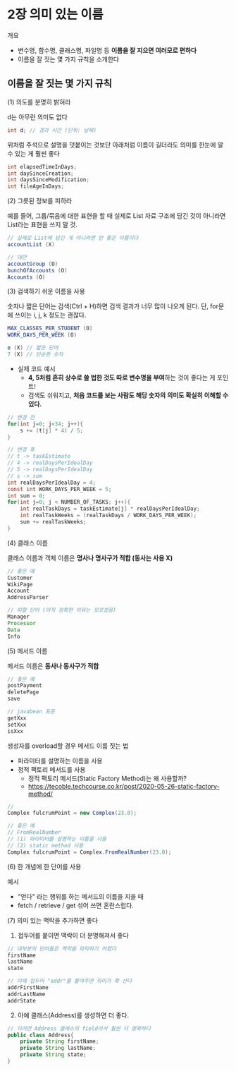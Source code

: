 # 2장 의미 있는 이름

개요

- 변수명, 함수명, 클래스명, 파일명 등 **이름을 잘 지으면 여러모로 편하다**
- 이름을 잘 짓는 몇 가지 규칙을 소개한다

## 이름을 잘 짓는 몇 가지 규칙

(1) 의도를 분명히 밝혀라

d는 아무런 의미도 없다

```java
int d; // 경과 시간 (단위: 날짜)
```

위처럼 주석으로 설명을 덧붙이는 것보단 아래처럼 이름이 길더라도 의미를 한눈에 알 수 있는 게 훨씬 좋다

```java
int elapsedTimeInDays;
int daySinceCreation;
int daysSinceModification;
int fileAgeInDays;
```

(2) 그릇된 정보를 피하라

예를 들어, 그룹/묶음에 대한 표현을 할 때 실제로 List 자료 구조에 담긴 것이 아니라면 List라는 표현을 쓰지 말 것.

```java
// 실제로 List에 담긴 게 아니라면 안 좋은 이름이다
accountList (X)

// 대안
accountGroup (O)
bunchOfAccounts (O)
Accounts (O)
```

(3) 검색하기 쉬운 이름을 사용

숫자나 짧은 단어는 검색(Ctrl + H)하면 검색 결과가 너무 많이 나오게 된다. 단, for문에 쓰이는 i, j, k 정도는 괜찮다.

```java
MAX_CLASSES_PER_STUDENT (O)
WORK_DAYS_PER_WEEK (O)

e (X) // 짧은 단어
7 (X) // 단순한 숫자
```

- 실제 코드 예시
  - **4, 5처럼 흔히 상수로 쓸 법한 것도 따로 변수명을 부여**하는 것이 좋다는 게 포인트!
  - 검색도 쉬워지고, **처음 코드를 보는 사람도 해당 숫자의 의미도 확실히 이해할 수 있다.**

```java
// 변경 전
for(int j=0; j<34; j++){
    s += (t[j] * 4) / 5;
}

// 변경 후
// t -> taskEstimate
// 4 -> realDaysPerIdealDay
// 5 -> realDaysPerIdealDay
// s -> sum
int realDaysPerIdealDay = 4;
const int WORK_DAYS_PER_WEEK = 5;
int sum = 0;
for(int j=0; j < NUMBER_OF_TASKS; j++){
    int realTaskDays = taskEstimate[j] * realDaysPerIdealDay;
    int realTaskWeeks = (realTaskDays / WORK_DAYS_PER_WEEK);
    sum += realTaskWeeks;
}
```

(4) 클래스 이름

클래스 이름과 객체 이름은 **명사나 명사구가 적합 (동사는 사용 X)**

```java
// 좋은 예
Customer
WikiPage
Account
AddressParser

// 피할 단어 (아직 정확한 이유는 모르겠음)
Manager
Processor
Data
Info
```

(5) 메서드 이름

메서드 이름은 **동사나 동사구가 적합**

```java
// 좋은 예
postPayment
deletePage
save

// javabean 표준
getXxx
setXxx
isXxx
```

생성자를 overload할 경우 메서드 이름 짓는 법

- 파라미터를 설명하는 이름을 사용
- 정적 팩토리 메서드를 사용
  - 정적 팩토리 메서드(Static Factory Method)는 왜 사용할까?
  - https://tecoble.techcourse.co.kr/post/2020-05-26-static-factory-method/

```java
//
Complex fulcrumPoint = new Complex(23.0);

// 좋은 예
// FromRealNumber
// (1) 파라미터를 설명하는 이름을 사용
// (2) static method 사용
Complex fulcrumPoint = Complex.FromRealNumber(23.0);
```

(6) 한 개념에 한 단어를 사용

예시

- "얻다" 라는 행위를 하는 메서드의 이름을 지을 때
- fetch / retrieve / get 섞어 쓰면 혼란스럽다.

(7) 의미 있는 맥락을 추가하면 좋다

1. 접두어를 붙이면 맥락이 더 분명해져서 좋다

```java
// 대부분의 단어들은 맥락을 파악하기 어렵다
firstName
lastName
state

// 이때 접두어 "addr"를 붙여주면 의미가 확 산다
addrFirstName
addrLastName
addrState
```

2. 아예 클래스(Address)를 생성하면 더 좋다.

```java
// 이러면 Address 클래스의 field라서 훨씬 더 명확하다
public class Address{
    private String firstName;
    private String lastName;
    private String state;
}
```

